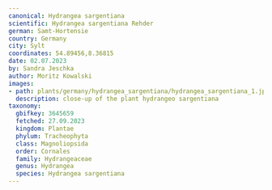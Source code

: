 ```yaml
---
canonical: Hydrangea sargentiana
scientific: Hydrangea sargentiana Rehder
german: Samt-Hortensie
country: Germany
city: Sylt
coordinates: 54.89456,8.36815
date: 02.07.2023
by: Sandra Jeschka
author: Moritz Kowalski
images:
- path: plants/germany/hydrangea_sargentiana/hydrangea_sargentiana_1.jpg
  description: close-up of the plant hydrangeo sargentiana
taxonomy:
  gbifkey: 3645659
  fetched: 27.09.2023
  kingdom: Plantae
  phylum: Tracheophyta
  class: Magnoliopsida
  order: Cornales
  family: Hydrangeaceae
  genus: Hydrangea
  species: Hydrangea sargentiana
---
```


